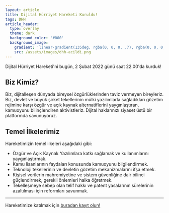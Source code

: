 ```yaml
---
layout: article
title: Dijital Hürriyet Hareketi Kuruldu!
tags: DHH
article_header:
  type: overlay
  theme: dark
  background_color: '#000'
  background_image:
    gradient: 'linear-gradient(135deg, rgba(0, 0, 0, .7), rgba(0, 0, 0, .7))'
    src: /assets/images/dhh-acildi.png
---
```


Dijital Hürriyet Hareketi'ni bugün, 2 Şubat 2022 günü saat 22.00'da kurduk!

## Biz Kimiz?

Biz, dijitalleşen dünyada bireysel özgürlüklerinden taviz vermeyen bireyleriz. Biz, devlet ve büyük şirket tekellerinin mülki yazılımlarla sağladıkları gözetim rejimine karşı özgür ve açık kaynak alternatiflerini yaygınlaştıran, kamuoyunu bilinçlendiren aktivistleriz. Dijital haklarınızı siyaset üstü bir platformda savunuyoruz.

## Temel İlkelerimiz
Hareketimizin temel ilkeleri aşağıdaki gibi:

* Özgür ve Açık Kaynak Yazılımlara katkı sağlamak ve kullanımlarını yaygınlaştırmak.
* Kamu lisanlarının faydaları konusunda kamuoyunu bilgilendirmek.
* Teknoloji tekellerinin ve devletin gözetim mekanizmalarını ifşa etmek.
* Kişisel verilerin mahremiyetine ve sistem güvenliğine dair bilinci güçlendirmek, gerekli önlemleri halka öğretmek.
* Tekelleşmeye sebep olan telif hakkı ve patent yasalarının sürelerinin azaltılması için reformları savunmak.

<!--more-->

---

Hareketimize katılmak için [buradan kayıt olun!](dar.vin/dhh-kayit)

